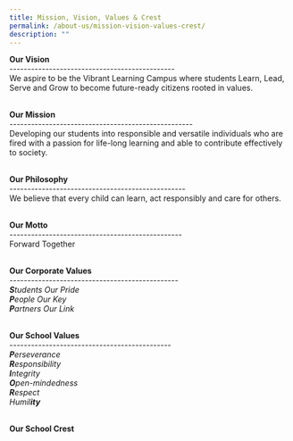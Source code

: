 ```yaml
---
title: Mission, Vision, Values & Crest
permalink: /about-us/mission-vision-values-crest/
description: ""
---
```

**Our Vision**
<br>\----------------------------------------------
<br>We aspire to be the Vibrant Learning Campus where students Learn, Lead, Serve and Grow to become future-ready citizens rooted in values. <Br><br>

  

**Our Mission**
<br>\---------------------------------------------------
<br>Developing our students into responsible and versatile individuals who are fired with a passion for life-long learning and able to contribute effectively to society. <br><br>


**Our Philosophy**
<br>\-------------------------------------------------
<br>We believe that every child can learn, act responsibly and care for others.<br><br>

  

**Our Motto**
<br>\------------------------------------------------
<br>Forward Together<br><br>

  

**Our Corporate Values**
<br>\-----------------------------------------------
<Br>_**S**tudents Our Pride_
<br>_**P**eople Our Key_
<br>_**P**artners Our Link_ <Br><br>

**Our School Values**
<br>\---------------------------------------------
<br>_**P**erseverance_
<Br>_**R**esponsibility_
<br>_**I**ntegrity_
<br>_**O**pen-mindedness_
<br>_**R**espect_
<br>_Humil**ity**_ <br><br>

**Our School Crest**
